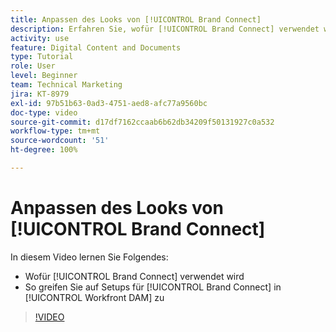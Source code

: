 ```yaml
---
title: Anpassen des Looks von [!UICONTROL Brand Connect]
description: Erfahren Sie, wofür [!UICONTROL Brand Connect] verwendet wird und wie Sie auf Setups für [!UICONTROL Brand Connect] in [!UICONTROL Workfront DAM] zugreifen können.
activity: use
feature: Digital Content and Documents
type: Tutorial
role: User
level: Beginner
team: Technical Marketing
jira: KT-8979
exl-id: 97b51b63-0ad3-4751-aed8-afc77a9560bc
doc-type: video
source-git-commit: d17df7162ccaab6b62db34209f50131927c0a532
workflow-type: tm+mt
source-wordcount: '51'
ht-degree: 100%

---
```


# Anpassen des Looks von [!UICONTROL Brand Connect]

In diesem Video lernen Sie Folgendes:

* Wofür [!UICONTROL Brand Connect] verwendet wird
* So greifen Sie auf Setups für [!UICONTROL Brand Connect] in [!UICONTROL Workfront DAM] zu

>[!VIDEO](https://video.tv.adobe.com/v/335241/?quality=12&learn=on&enablevpops)
